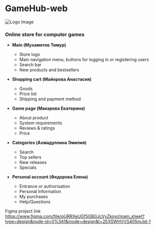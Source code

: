 # GameHub-web

![Logo Image](/Docs/gamehub.jpeg)

### Online store for computer games

- **Main (Мухаметов Тимур)**

  - Store logo
  - Main navigation menu, buttons for logging in or registering users
  - Search bar
  - New products and bestsellers

- **Shopping cart (Майорова Анастасия)**

  - Goods
  - Price list
  - Shipping and payment method

- **Game page (Макарова Екатерина)**

  - About product
  - System requirements
  - Reviews & ratings
  - Price

- **Categories (Ахмадуллина Эмилия)**

  - Search
  - Top sellers
  - New releases
  - Specials

- **Personal account (Федорова Елена)**
  - Entrance or authorisation
  - Personal Information
  - My purchases
  - Help/Questions

Figma project link https://www.figma.com/file/qURRXeUGf5GBGJcVyZkoyr/main_sheet?type=design&node-id=0%3A1&mode=design&t=2EXSWHVVS405mJid-1
